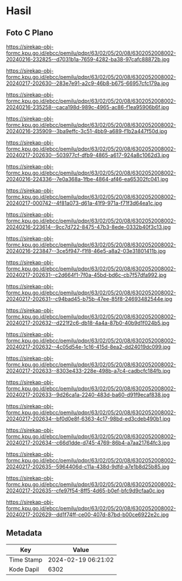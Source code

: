 # Hasil

## Foto C Plano

https://sirekap-obj-formc.kpu.go.id/ebcc/pemilu/pdpr/63/02/05/20/08/6302052008002-20240216-232825--d7031b1a-7659-4282-ba38-97cafc88872b.jpg

https://sirekap-obj-formc.kpu.go.id/ebcc/pemilu/pdpr/63/02/05/20/08/6302052008002-20240217-202630--283e7e91-a2c9-46b8-b675-66957cfc179a.jpg

https://sirekap-obj-formc.kpu.go.id/ebcc/pemilu/pdpr/63/02/05/20/08/6302052008002-20240216-235258--caca198d-989c-4965-ac86-f1ea95906b6f.jpg

https://sirekap-obj-formc.kpu.go.id/ebcc/pemilu/pdpr/63/02/05/20/08/6302052008002-20240216-235909--3ba9effc-3c51-4bb9-a689-f1b2a447f50d.jpg

https://sirekap-obj-formc.kpu.go.id/ebcc/pemilu/pdpr/63/02/05/20/08/6302052008002-20240217-202630--503977cf-dfb9-4865-a617-924a8c1062d3.jpg

https://sirekap-obj-formc.kpu.go.id/ebcc/pemilu/pdpr/63/02/05/20/08/6302052008002-20240216-224336--7e0a368a-1fbe-4864-af46-ea65302fc041.jpg

https://sirekap-obj-formc.kpu.go.id/ebcc/pemilu/pdpr/63/02/05/20/08/6302052008002-20240217-000742--4f81a073-d61a-41f9-971a-f71f3d64ea1c.jpg

https://sirekap-obj-formc.kpu.go.id/ebcc/pemilu/pdpr/63/02/05/20/08/6302052008002-20240216-223614--9cc7d722-8475-47b3-8ede-0332b40f3c13.jpg

https://sirekap-obj-formc.kpu.go.id/ebcc/pemilu/pdpr/63/02/05/20/08/6302052008002-20240216-223847--3ce5f947-f1f8-46e5-a8a2-03e31801411b.jpg

https://sirekap-obj-formc.kpu.go.id/ebcc/pemilu/pdpr/63/02/05/20/08/6302052008002-20240217-202631--c2d664f1-7f0a-45bd-bd6c-cb7f57dfa992.jpg

https://sirekap-obj-formc.kpu.go.id/ebcc/pemilu/pdpr/63/02/05/20/08/6302052008002-20240217-202631--c94bad45-b75b-47ee-85f8-24693482544e.jpg

https://sirekap-obj-formc.kpu.go.id/ebcc/pemilu/pdpr/63/02/05/20/08/6302052008002-20240217-202632--d221f2c6-db18-4a4a-87b0-40b9d1f024b5.jpg

https://sirekap-obj-formc.kpu.go.id/ebcc/pemilu/pdpr/63/02/05/20/08/6302052008002-20240217-202632--4c05d54e-1c16-415d-8ea2-dd24019dc099.jpg

https://sirekap-obj-formc.kpu.go.id/ebcc/pemilu/pdpr/63/02/05/20/08/6302052008002-20240217-202633--8303e433-228e-498b-a7c4-cadbcfc184fb.jpg

https://sirekap-obj-formc.kpu.go.id/ebcc/pemilu/pdpr/63/02/05/20/08/6302052008002-20240217-202633--9d26ca1a-2240-483d-ba60-d91f9ecaf838.jpg

https://sirekap-obj-formc.kpu.go.id/ebcc/pemilu/pdpr/63/02/05/20/08/6302052008002-20240217-202634--bf0d0e8f-6363-4c17-98bd-ed3cdeb490b1.jpg

https://sirekap-obj-formc.kpu.go.id/ebcc/pemilu/pdpr/63/02/05/20/08/6302052008002-20240217-202634--c66d1dde-d745-4769-86b4-a7aa21764fc3.jpg

https://sirekap-obj-formc.kpu.go.id/ebcc/pemilu/pdpr/63/02/05/20/08/6302052008002-20240217-202635--5964406d-c11a-438d-9dfd-a7e1b8d25b85.jpg

https://sirekap-obj-formc.kpu.go.id/ebcc/pemilu/pdpr/63/02/05/20/08/6302052008002-20240217-202635--cfe97f54-8ff5-4d65-b0ef-bfc9d9cfaa0c.jpg

https://sirekap-obj-formc.kpu.go.id/ebcc/pemilu/pdpr/63/02/05/20/08/6302052008002-20240217-202629--dd1f74ff-ce00-407d-87bd-b00ce6922e2c.jpg


## Metadata

| Key        | Value               |
| ---------- | ------------------- |
| Time Stamp | 2024-02-19 06:21:02 |
| Kode Dapil | 6302                |



